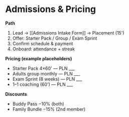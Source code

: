 # Admissions & Pricing

**Path**
1. Lead → [[Admissions Intake Form]] → Placement (15')
2. Offer: Starter Pack / Group / Exam Sprint
3. Confirm schedule & payment
4. Onboard: attendance + streak

**Pricing (example placeholders)**
- Starter Pack 4×60' — PLN ___
- Adults group monthly — PLN ___
- Exam Sprint (8 weeks) — PLN ___
- 1–1 coaching (60') — PLN ___

**Discounts**
- Buddy Pass −10% (both)
- Family Bundle −15% (2nd member)
